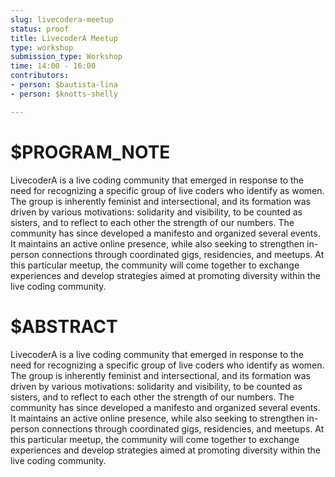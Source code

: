 ```yaml
---
slug: livecodera-meetup
status: proof
title: LivecoderA Meetup
type: workshop
submission_type: Workshop
time: 14:00 - 16:00
contributors:
- person: $bautista-lina
- person: $knotts-shelly

---
```


# $PROGRAM_NOTE

LivecoderA is a live coding community that emerged in response to the need for recognizing
a specific group of live coders who identify as women. The group is inherently feminist and
intersectional, and its formation was driven by various motivations: solidarity and visibility, to
be counted as sisters, and to reflect to each other the strength of our numbers. The
community has since developed a manifesto and organized several events. It maintains an
active online presence, while also seeking to strengthen in-person connections through
coordinated gigs, residencies, and meetups. At this particular meetup, the community will
come together to exchange experiences and develop strategies aimed at promoting diversity
within the live coding community.

# $ABSTRACT

LivecoderA is a live coding community that emerged in response to the need for recognizing a specific group of live coders who identify as women. The group is inherently feminist and intersectional, and its formation was driven by various motivations: solidarity and visibility, to be counted as sisters, and to reflect to each other the strength of our numbers. The community has since developed a manifesto and organized several events. It maintains an active online presence, while also seeking to strengthen in-person connections through coordinated gigs, residencies, and meetups. At this particular meetup, the community will come together to exchange experiences and develop strategies aimed at promoting diversity within the live coding community.

